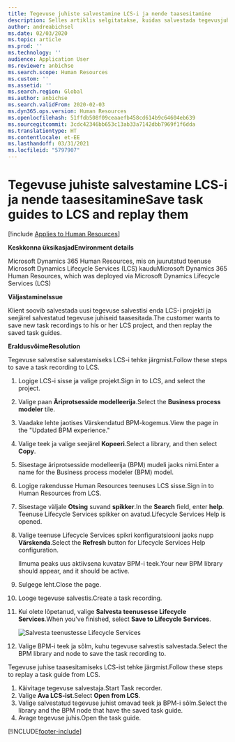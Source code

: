 ```yaml
---
title: Tegevuse juhiste salvestamine LCS-i ja nende taasesitamine
description: Selles artiklis selgitatakse, kuidas salvestada tegevusjuhiseid teenusesse Microsoft Dynamics Lifecycle Services (LCS) ja neid seejärel taasesitada.
author: andreabichsel
ms.date: 02/03/2020
ms.topic: article
ms.prod: ''
ms.technology: ''
audience: Application User
ms.reviewer: anbichse
ms.search.scope: Human Resources
ms.custom: ''
ms.assetid: ''
ms.search.region: Global
ms.author: anbichse
ms.search.validFrom: 2020-02-03
ms.dyn365.ops.version: Human Resources
ms.openlocfilehash: 51ffdb508f09ceaaefb458cd614b9c64604eb639
ms.sourcegitcommit: 3cdc42346bb653c13ab33a7142dbb7969f1f6dda
ms.translationtype: HT
ms.contentlocale: et-EE
ms.lasthandoff: 03/31/2021
ms.locfileid: "5797907"
---
```

# <a name="save-task-guides-to-lcs-and-replay-them"></a><span data-ttu-id="38db4-103">Tegevuse juhiste salvestamine LCS-i ja nende taasesitamine</span><span class="sxs-lookup"><span data-stu-id="38db4-103">Save task guides to LCS and replay them</span></span>

[!include [Applies to Human Resources](../includes/applies-to-hr.md)]

<span data-ttu-id="38db4-104">**Keskkonna üksikasjad**</span><span class="sxs-lookup"><span data-stu-id="38db4-104">**Environment details**</span></span> 

<span data-ttu-id="38db4-105">Microsoft Dynamics 365 Human Resources, mis on juurutatud teenuse Microsoft Dynamics Lifecycle Services (LCS) kaudu</span><span class="sxs-lookup"><span data-stu-id="38db4-105">Microsoft Dynamics 365 Human Resources, which was deployed via Microsoft Dynamics Lifecycle Services (LCS)</span></span>

<span data-ttu-id="38db4-106">**Väljastamine**</span><span class="sxs-lookup"><span data-stu-id="38db4-106">**Issue**</span></span>

<span data-ttu-id="38db4-107">Klient soovib salvestada uusi tegevuse salvestisi enda LCS-i projekti ja seejärel salvestatud tegevuse juhiseid taasesitada.</span><span class="sxs-lookup"><span data-stu-id="38db4-107">The customer wants to save new task recordings to his or her LCS project, and then replay the saved task guides.</span></span>

<span data-ttu-id="38db4-108">**Eraldusvõime**</span><span class="sxs-lookup"><span data-stu-id="38db4-108">**Resolution**</span></span>

<span data-ttu-id="38db4-109">Tegevuse salvestise salvestamiseks LCS-i tehke järgmist.</span><span class="sxs-lookup"><span data-stu-id="38db4-109">Follow these steps to save a task recording to LCS.</span></span>

1. <span data-ttu-id="38db4-110">Logige LCS-i sisse ja valige projekt.</span><span class="sxs-lookup"><span data-stu-id="38db4-110">Sign in to LCS, and select the project.</span></span>
2. <span data-ttu-id="38db4-111">Valige paan **Äriprotsesside modelleerija**.</span><span class="sxs-lookup"><span data-stu-id="38db4-111">Select the **Business process modeler** tile.</span></span>
3. <span data-ttu-id="38db4-112">Vaadake lehte jaotises Värskendatud BPM-kogemus.</span><span class="sxs-lookup"><span data-stu-id="38db4-112">View the page in the "Updated BPM experience."</span></span>
4. <span data-ttu-id="38db4-113">Valige teek ja valige seejärel **Kopeeri**.</span><span class="sxs-lookup"><span data-stu-id="38db4-113">Select a library, and then select **Copy**.</span></span>
5. <span data-ttu-id="38db4-114">Sisestage äriprotsesside modelleerija (BPM) mudeli jaoks nimi.</span><span class="sxs-lookup"><span data-stu-id="38db4-114">Enter a name for the Business process modeler (BPM) model.</span></span>
6. <span data-ttu-id="38db4-115">Logige rakendusse Human Resources teenuses LCS sisse.</span><span class="sxs-lookup"><span data-stu-id="38db4-115">Sign in to Human Resources from LCS.</span></span>
7. <span data-ttu-id="38db4-116">Sisestage väljale **Otsing** suvand **spikker**.</span><span class="sxs-lookup"><span data-stu-id="38db4-116">In the **Search** field, enter **help**.</span></span> <span data-ttu-id="38db4-117">Teenuse Lifecycle Services spikker on avatud.</span><span class="sxs-lookup"><span data-stu-id="38db4-117">Lifecycle Services Help is opened.</span></span>
8. <span data-ttu-id="38db4-118">Valige teenuse Lifecycle Services spikri konfiguratsiooni jaoks nupp **Värskenda**.</span><span class="sxs-lookup"><span data-stu-id="38db4-118">Select the **Refresh** button for Lifecycle Services Help configuration.</span></span>

    <span data-ttu-id="38db4-119">Ilmuma peaks uus aktiivsena kuvatav BPM-i teek.</span><span class="sxs-lookup"><span data-stu-id="38db4-119">Your new BPM library should appear, and it should be active.</span></span>

9. <span data-ttu-id="38db4-120">Sulgege leht.</span><span class="sxs-lookup"><span data-stu-id="38db4-120">Close the page.</span></span>
10. <span data-ttu-id="38db4-121">Looge tegevuse salvestis.</span><span class="sxs-lookup"><span data-stu-id="38db4-121">Create a task recording.</span></span>
11. <span data-ttu-id="38db4-122">Kui olete lõpetanud, valige **Salvesta teenusesse Lifecycle Services**.</span><span class="sxs-lookup"><span data-stu-id="38db4-122">When you've finished, select **Save to Lifecycle Services**.</span></span>

    ![Salvesta teenustesse Lifecycle Services](media/task-guides.png)

12. <span data-ttu-id="38db4-124">Valige BPM-i teek ja sõlm, kuhu tegevuse salvestis salvestada.</span><span class="sxs-lookup"><span data-stu-id="38db4-124">Select the BPM library and node to save the task recording to.</span></span>

<span data-ttu-id="38db4-125">Tegevuse juhise taasesitamiseks LCS-ist tehke järgmist.</span><span class="sxs-lookup"><span data-stu-id="38db4-125">Follow these steps to replay a task guide from LCS.</span></span>

1. <span data-ttu-id="38db4-126">Käivitage tegevuse salvestaja.</span><span class="sxs-lookup"><span data-stu-id="38db4-126">Start Task recorder.</span></span>
2. <span data-ttu-id="38db4-127">Valige **Ava LCS-ist**.</span><span class="sxs-lookup"><span data-stu-id="38db4-127">Select **Open from LCS**.</span></span>
3. <span data-ttu-id="38db4-128">Valige salvestatud tegevuse juhist omavad teek ja BPM-i sõlm.</span><span class="sxs-lookup"><span data-stu-id="38db4-128">Select the library and the BPM node that have the saved task guide.</span></span>
4. <span data-ttu-id="38db4-129">Avage tegevuse juhis.</span><span class="sxs-lookup"><span data-stu-id="38db4-129">Open the task guide.</span></span>


[!INCLUDE[footer-include](../includes/footer-banner.md)]